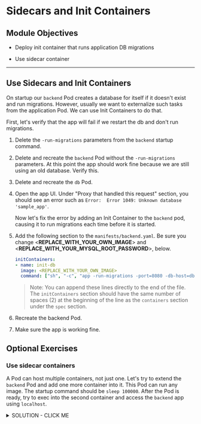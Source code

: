 # Sidecars and Init Containers

## Module Objectives


- Deploy init container that runs application DB migrations

- Use sidecar container

---

## Use Sidecars and Init Containers

On startup our `backend` Pod creates a database for itself if it doesn't exist and run migrations. However, usually we want to externalize such tasks from the application Pod. We can use Init Containers to do that.

First, let's verify that the app will fail if we restart the db and don't run migrations.

1. Delete the `-run-migrations` parameters from the `backend` startup command.

1. Delete and recreate the `backend` Pod without the `-run-migrations`
parameters. At this point the app should work fine because we are still
using an old database.  Verify this.

1. Delete and recreate the `db` Pod.

1. Open the app UI.  Under "Proxy that handled this request" section,
you should see an error such as `Error:  Error 1049: Unknown database
'sample_app'`.

    Now let's fix the error by adding an Init Container to the `backend` pod, causing it to run migrations each time before it is started.

1. Add the following section to the `manifests/backend.yaml`.
Be sure you change <**REPLACE_WITH_YOUR_OWN_IMAGE**>
and <**REPLACE_WITH_YOUR_MYSQL_ROOT_PASSWORD**>, below.

    ```yaml
    initContainers:
    - name: init-db
      image: <REPLACE_WITH_YOUR_OWN_IMAGE>
      command: ["sh", "-c", "app -run-migrations -port=8080 -db-host=db -db-password=<REPLACE_WITH_YOUR_MYSQL_ROOT_PASSWORD>" ]
    ```

    > Note: You can append these lines directly to the end of the file. The `initContainers` section should have the same number of spaces (2) at the beginning
    of the line as the `containers` section under the `spec` section.

1. Recreate the backend Pod.

1. Make sure the app is working fine.


## Optional Exercises

### Use sidecar containers

A Pod can host multiple containers, not just one. Let's try to extend the `backend` Pod and add one more container into it. This Pod can run any image. The startup command should be `sleep 100000`. After the Pod is ready, try to exec into the second container and access the `backend` app using `localhost`.

<details><summary>SOLUTION - CLICK ME</summary>
<p>

Modify the `manifests/backend.yaml` to include an additional container.

```yaml
spec:
  containers:
  - name: multi
    image: busybox
    command: ['sh', '-c', 'echo Multi-container example! && sleep 100000']
```

> Note: in yaml `-` is used for arrays, every object with `-` supports multiple values.

```shell
kubectl exec -i -t backend -c multi /bin/sh
wget -O - http://backend:8080
```

</p>
</details>
